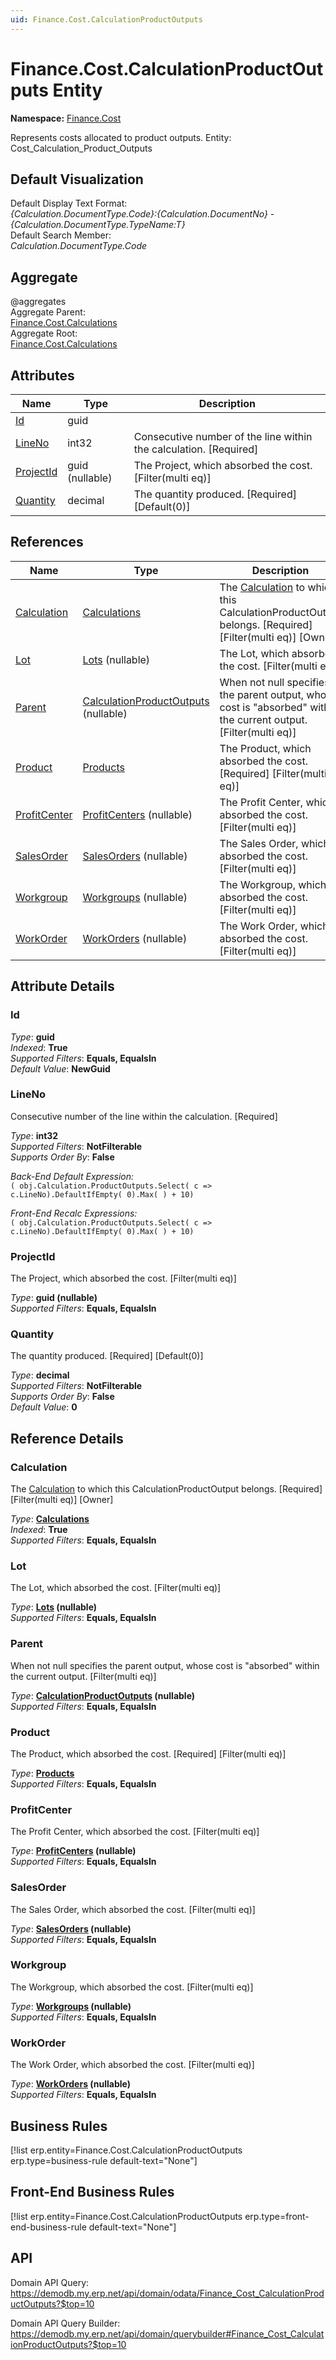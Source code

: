 ```yaml
---
uid: Finance.Cost.CalculationProductOutputs
---
```

# Finance.Cost.CalculationProductOutputs Entity

**Namespace:** [Finance.Cost](Finance.Cost.md)  

Represents costs allocated to product outputs. Entity: Cost_Calculation_Product_Outputs

## Default Visualization
Default Display Text Format:  
_{Calculation.DocumentType.Code}:{Calculation.DocumentNo} - {Calculation.DocumentType.TypeName:T}_  
Default Search Member:  
_Calculation.DocumentType.Code_  

## Aggregate
  @aggregates  
Aggregate Parent:  
[Finance.Cost.Calculations](Finance.Cost.Calculations.md)  
Aggregate Root:  
[Finance.Cost.Calculations](Finance.Cost.Calculations.md)  

## Attributes

| Name | Type | Description |
| ---- | ---- | --- |
| [Id](Finance.Cost.CalculationProductOutputs.md#id) | guid |  
| [LineNo](Finance.Cost.CalculationProductOutputs.md#lineno) | int32 | Consecutive number of the line within the calculation. [Required] 
| [ProjectId](Finance.Cost.CalculationProductOutputs.md#projectid) | guid (nullable) | The Project, which absorbed the cost. [Filter(multi eq)] 
| [Quantity](Finance.Cost.CalculationProductOutputs.md#quantity) | decimal | The quantity produced. [Required] [Default(0)] 

## References

| Name | Type | Description |
| ---- | ---- | --- |
| [Calculation](Finance.Cost.CalculationProductOutputs.md#calculation) | [Calculations](Finance.Cost.Calculations.md) | The [Calculation](Finance.Cost.CalculationProductOutputs.md#calculation) to which this CalculationProductOutput belongs. [Required] [Filter(multi eq)] [Owner] |
| [Lot](Finance.Cost.CalculationProductOutputs.md#lot) | [Lots](Logistics.Inventory.Lots.md) (nullable) | The Lot, which absorbed the cost. [Filter(multi eq)] |
| [Parent](Finance.Cost.CalculationProductOutputs.md#parent) | [CalculationProductOutputs](Finance.Cost.CalculationProductOutputs.md) (nullable) | When not null specifies the parent output, whose cost is "absorbed" within the current output. [Filter(multi eq)] |
| [Product](Finance.Cost.CalculationProductOutputs.md#product) | [Products](General.Products.Products.md) | The Product, which absorbed the cost. [Required] [Filter(multi eq)] |
| [ProfitCenter](Finance.Cost.CalculationProductOutputs.md#profitcenter) | [ProfitCenters](Finance.Accounting.ProfitCenters.md) (nullable) | The Profit Center, which absorbed the cost. [Filter(multi eq)] |
| [SalesOrder](Finance.Cost.CalculationProductOutputs.md#salesorder) | [SalesOrders](Crm.Sales.SalesOrders.md) (nullable) | The Sales Order, which absorbed the cost. [Filter(multi eq)] |
| [Workgroup](Finance.Cost.CalculationProductOutputs.md#workgroup) | [Workgroups](Production.Resources.Workgroups.md) (nullable) | The Workgroup, which absorbed the cost. [Filter(multi eq)] |
| [WorkOrder](Finance.Cost.CalculationProductOutputs.md#workorder) | [WorkOrders](Production.ShopFloor.WorkOrders.md) (nullable) | The Work Order, which absorbed the cost. [Filter(multi eq)] |


## Attribute Details

### Id

_Type_: **guid**  
_Indexed_: **True**  
_Supported Filters_: **Equals, EqualsIn**  
_Default Value_: **NewGuid**  

### LineNo

Consecutive number of the line within the calculation. [Required]

_Type_: **int32**  
_Supported Filters_: **NotFilterable**  
_Supports Order By_: **False**  

_Back-End Default Expression:_  
`( obj.Calculation.ProductOutputs.Select( c => c.LineNo).DefaultIfEmpty( 0).Max( ) + 10)`

_Front-End Recalc Expressions:_  
`( obj.Calculation.ProductOutputs.Select( c => c.LineNo).DefaultIfEmpty( 0).Max( ) + 10)`
### ProjectId

The Project, which absorbed the cost. [Filter(multi eq)]

_Type_: **guid (nullable)**  
_Supported Filters_: **Equals, EqualsIn**  

### Quantity

The quantity produced. [Required] [Default(0)]

_Type_: **decimal**  
_Supported Filters_: **NotFilterable**  
_Supports Order By_: **False**  
_Default Value_: **0**  


## Reference Details

### Calculation

The [Calculation](Finance.Cost.CalculationProductOutputs.md#calculation) to which this CalculationProductOutput belongs. [Required] [Filter(multi eq)] [Owner]

_Type_: **[Calculations](Finance.Cost.Calculations.md)**  
_Indexed_: **True**  
_Supported Filters_: **Equals, EqualsIn**  

### Lot

The Lot, which absorbed the cost. [Filter(multi eq)]

_Type_: **[Lots](Logistics.Inventory.Lots.md) (nullable)**  
_Supported Filters_: **Equals, EqualsIn**  

### Parent

When not null specifies the parent output, whose cost is "absorbed" within the current output. [Filter(multi eq)]

_Type_: **[CalculationProductOutputs](Finance.Cost.CalculationProductOutputs.md) (nullable)**  
_Supported Filters_: **Equals, EqualsIn**  

### Product

The Product, which absorbed the cost. [Required] [Filter(multi eq)]

_Type_: **[Products](General.Products.Products.md)**  
_Supported Filters_: **Equals, EqualsIn**  

### ProfitCenter

The Profit Center, which absorbed the cost. [Filter(multi eq)]

_Type_: **[ProfitCenters](Finance.Accounting.ProfitCenters.md) (nullable)**  
_Supported Filters_: **Equals, EqualsIn**  

### SalesOrder

The Sales Order, which absorbed the cost. [Filter(multi eq)]

_Type_: **[SalesOrders](Crm.Sales.SalesOrders.md) (nullable)**  
_Supported Filters_: **Equals, EqualsIn**  

### Workgroup

The Workgroup, which absorbed the cost. [Filter(multi eq)]

_Type_: **[Workgroups](Production.Resources.Workgroups.md) (nullable)**  
_Supported Filters_: **Equals, EqualsIn**  

### WorkOrder

The Work Order, which absorbed the cost. [Filter(multi eq)]

_Type_: **[WorkOrders](Production.ShopFloor.WorkOrders.md) (nullable)**  
_Supported Filters_: **Equals, EqualsIn**  



## Business Rules

[!list erp.entity=Finance.Cost.CalculationProductOutputs erp.type=business-rule default-text="None"]

## Front-End Business Rules

[!list erp.entity=Finance.Cost.CalculationProductOutputs erp.type=front-end-business-rule default-text="None"]

## API

Domain API Query:
<https://demodb.my.erp.net/api/domain/odata/Finance_Cost_CalculationProductOutputs?$top=10>

Domain API Query Builder:
<https://demodb.my.erp.net/api/domain/querybuilder#Finance_Cost_CalculationProductOutputs?$top=10>

